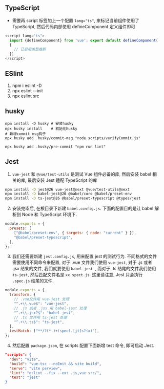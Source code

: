 ## TypeScript

- 需要再 script 标签加上一个配置 `lang="ts"`, 来标记当前组件使用了 TypeScript, 然后代码内部使用 defineComponent 定义组件即可

```js
<script lang="ts">
  import {defineComponent} from 'vue'; export default defineComponent(
  {
    // 已启用类型推断
  })
</script>
```

## ESlint

1. npm i eslint -D
2. npx eslint --init
3. npx eslint src

## husky

```
npm install -D husky # 安装husky
npx husky install    # 初始化husky
# 新增commit msg钩子
npx husky add .husky/commit-msg "node scripts/verifyCommit.js"

npx husky add .husky/pre-commit "npm run lint"
```

## Jest

1. `vue-jest` 和 `@vue/test-utils` 是测试 Vue 组件必备的库, 然后安装 babel 相关的库, 最后安装 Jest 适配 TypeScript 的库

```bash
npm install -D jest@26 vue-jest@next @vue/test-utils@next
npm install -D babel-jest@26 @babel/core @babel/preset-env
npm install -D ts-jest@26 @babel/preset-typescript @types/jest
```

2. 安装完毕后, 在根目录下新建 `babel.config.js`. 下面的配置目的是让 babel 解析到 Node 和 TypeScript 环境下.

```js
module.exports = {
  presets: [
    ["@babel/preset-env", { targets: { node: "current" } }],
    "@babel/preset-typescript",
  ],
};
```

3. 我们还需要新建 `jest.config.js`, 用来配置 jest 的测试行为. 不同格式的文件需要使用不同命令来配置, 对于 .vue 文件我们使用 `vue-jest`, 对于 .js 或者 .jsx 结果的文件, 我们就要使用 `babel-jest `, 而对于 .ts 结尾的文件我们使用 `ts-jest`, 然后匹配文件名是 `xx.spect.js`. 这里请注意, Jest 只会执行 `.spec.js` 结尾的文件.

```js
module.exports = {
  transform: {
    // .vue文件用 vue-jest 处理
    "^.+\\.vue$": "vue-jest",
    // .js 或者 .jsx 用 babel-jest 处理
    "^.+\\.jsx?$": "babel-jest",
    // .ts 文件用 ts-jest 处理
    "^.+\\.ts$": "ts-jest",
  },
  testMatch: ["**/?(*.)+(spec).[jt]s?(x)"],
};
```

4. 然后配置 `package.json`, 在 scripts 配置下面新增 test 命令, 即可启动 Jest.

```json
"scripts": {
  "dev": "vite",
  "build": "vue-tsc --noEmit && vite build",
  "serve": "vite perview",
  "lint": "eslint --fix --ext .js,vue src/",
  "test": "jest"
}
```
